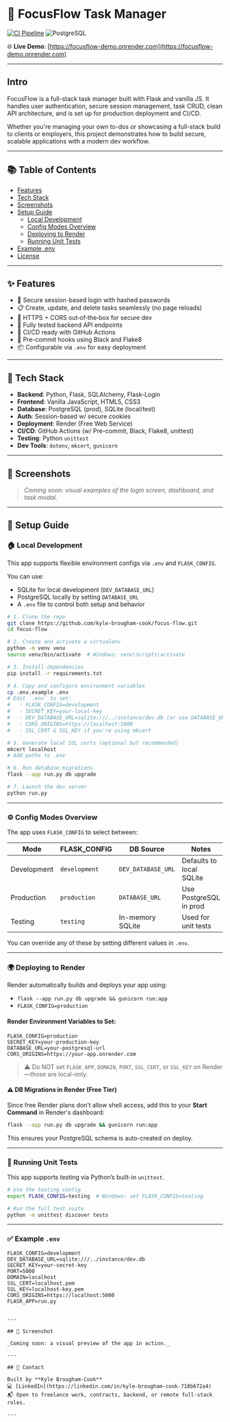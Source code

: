 # 🧠 FocusFlow Task Manager

[![CI Pipeline](https://github.com/kyle-brougham-cook/focus-flow/actions/workflows/ci.yml/badge.svg)](https://github.com/kyle-brougham-cook/focus-flow/actions/workflows/ci.yml)
![PostgreSQL](https://img.shields.io/badge/Database-PostgreSQL-blue)

🌐 **Live Demo**: [https://focusflow-demo.onrender.com](https://focusflow-demo.onrender.com)

---

## Intro

FocusFlow is a full-stack task manager built with Flask and vanilla JS. It handles user authentication, secure session management, task CRUD, clean API architecture, and is set up for production deployment and CI/CD.

Whether you're managing your own to-dos or showcasing a full-stack build to clients or employers, this project demonstrates how to build secure, scalable applications with a modern dev workflow.

---

## 📚 Table of Contents

- [Features](#-features)
- [Tech Stack](#-tech-stack)
- [Screenshots](#-screenshots)
- [Setup Guide](#-setup-guide)
  - [Local Development](#-local-development)
  - [Config Modes Overview](#-config-modes-overview)
  - [Deploying to Render](#-deploying-to-render)
  - [Running Unit Tests](#-running-unit-tests)
- [Example .env](#-example-env)
- [License](#license)

---

## ✨ Features
- 🔐 Secure session-based login with hashed passwords  
- 📋 Create, update, and delete tasks seamlessly (no page reloads)  
- 🚦 HTTPS + CORS out‑of‑the‑box for secure dev  
- 🧪 Fully tested backend API endpoints  
- 🔄 CI/CD ready with GitHub Actions  
- 🧹 Pre-commit hooks using Black and Flake8  
- 📦 Configurable via `.env` for easy deployment  

---

## 🧱 Tech Stack

- **Backend**: Python, Flask, SQLAlchemy, Flask-Login
- **Frontend**: Vanilla JavaScript, HTML5, CSS3
- **Database**: PostgreSQL (prod), SQLite (local/test)
- **Auth**: Session-based w/ secure cookies
- **Deployment**: Render (Free Web Service)
- **CI/CD**: GitHub Actions (w/ Pre-commit, Black, Flake8, unittest)
- **Testing**: Python `unittest`
- **Dev Tools**: `dotenv`, `mkcert`, `gunicorn`

---

## 📸 Screenshots

> _Coming soon: visual examples of the login screen, dashboard, and task modal._

---

## 🚀 Setup Guide

### 🏠 Local Development

This app supports flexible environment configs via `.env` and `FLASK_CONFIG`.

You can use:
- SQLite for local development (`DEV_DATABASE_URL`)
- PostgreSQL locally by setting `DATABASE_URL`
- A `.env` file to control both setup and behavior

```bash
# 1. Clone the repo
git clone https://github.com/kyle-brougham-cook/focus-flow.git
cd focus-flow

# 2. Create and activate a virtualenv
python -m venv venv
source venv/bin/activate  # Windows: venv\Scripts\activate

# 3. Install dependencies
pip install -r requirements.txt

# 4. Copy and configure environment variables
cp .env.example .env
# Edit `.env` to set:
#   - FLASK_CONFIG=development
#   - SECRET_KEY=your-local-key
#   - DEV_DATABASE_URL=sqlite:///../instance/dev.db (or use DATABASE_URL for Postgres)
#   - CORS_ORIGINS=https://localhost:5000
#   - SSL_CERT & SSL_KEY if you're using mkcert

# 5. Generate local SSL certs (optional but recommended)
mkcert localhost
# Add paths to .env

# 6. Run database migrations
flask --app run.py db upgrade

# 7. Launch the dev server
python run.py
```

---

### ⚙️ Config Modes Overview

The app uses `FLASK_CONFIG` to select between:

| Mode         | FLASK_CONFIG       | DB Source             | Notes                      |
|--------------|--------------------|------------------------|----------------------------|
| Development  | `development`      | `DEV_DATABASE_URL`     | Defaults to local SQLite   |
| Production   | `production`       | `DATABASE_URL`         | Use PostgreSQL in prod     |
| Testing      | `testing`          | In-memory SQLite       | Used for unit tests        |

You can override any of these by setting different values in `.env`.

---

### 🌍 Deploying to Render

Render automatically builds and deploys your app using:

- `flask --app run.py db upgrade && gunicorn run:app`
- `FLASK_CONFIG=production`

#### Render Environment Variables to Set:

```dotenv
FLASK_CONFIG=production
SECRET_KEY=your-production-key
DATABASE_URL=your-postgresql-url
CORS_ORIGINS=https://your-app.onrender.com
```

> ⚠️ Do NOT set `FLASK_APP`, `DOMAIN`, `PORT`, `SSL_CERT`, or `SSL_KEY` on Render—those are local-only.

#### ⚠️ DB Migrations in Render (Free Tier)

Since free Render plans don’t allow shell access, add this to your **Start Command** in Render's dashboard:

```bash
flask --app run.py db upgrade && gunicorn run:app
```

This ensures your PostgreSQL schema is auto-created on deploy.

---


### 🧪 Running Unit Tests

This app supports testing via Python’s built-in `unittest`.

```bash
# Use the testing config
export FLASK_CONFIG=testing  # Windows: set FLASK_CONFIG=testing

# Run the full test suite
python -m unittest discover tests
```

---

### ✅ Example `.env`

```dotenv
FLASK_CONFIG=development
DEV_DATABASE_URL=sqlite:///../instance/dev.db
SECRET_KEY=your-secret-key
PORT=5000
DOMAIN=localhost
SSL_CERT=localhost.pem
SSL_KEY=localhost-key.pem
CORS_ORIGINS=https://localhost:5000
FLASK_APP=run.py
```
```

---

## 📸 Screenshot

_Coming soon: a visual preview of the app in action._

---

## 💬 Contact

Built by **Kyle Brougham-Cook**
💻 [LinkedIn](https://linkedin.com/in/kyle-brougham-cook-718b672a4)
📬 Open to freelance work, contracts, backend, or remote full-stack roles.

---
```
